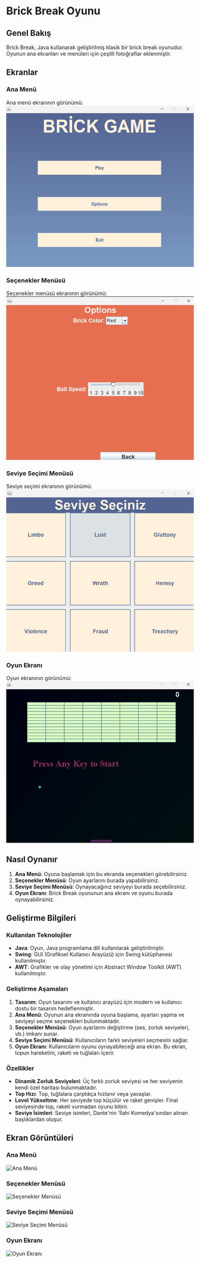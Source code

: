 # Brick Break Oyunu

## Genel Bakış
Brick Break, Java kullanarak geliştirilmiş klasik bir brick break oyunudur. Oyunun ana ekranları ve menüleri için çeşitli fotoğraflar eklenmiştir.

## Ekranlar

### Ana Menü
Ana menü ekranının görünümü:
![Ana Menü](https://raw.githubusercontent.com/NuhDemir/Brick_Game/main/img/main%20menu.png)

### Seçenekler Menüsü
Seçenekler menüsü ekranının görünümü:
![Seçenekler Menüsü](https://raw.githubusercontent.com/NuhDemir/Brick_Game/main/img/options.png)

### Seviye Seçimi Menüsü
Seviye seçimi ekranının görünümü:
![Seviye Seçimi Menüsü](https://raw.githubusercontent.com/NuhDemir/Brick_Game/main/img/level%20select.png)

### Oyun Ekranı
Oyun ekranının görünümü:
![Oyun Ekranı](https://raw.githubusercontent.com/NuhDemir/Brick_Game/main/img/game%20panel.png)

## Nasıl Oynanır
1. **Ana Menü**: Oyuna başlamak için bu ekranda seçenekleri görebilirsiniz.
2. **Seçenekler Menüsü**: Oyun ayarlarını burada yapabilirsiniz.
3. **Seviye Seçimi Menüsü**: Oynayacağınız seviyeyi burada seçebilirsiniz.
4. **Oyun Ekranı**: Brick Break oyununun ana ekranı ve oyunu burada oynayabilirsiniz.

## Geliştirme Bilgileri

### Kullanılan Teknolojiler
- **Java**: Oyun, Java programlama dili kullanılarak geliştirilmiştir.
- **Swing**: GUI (Grafiksel Kullanıcı Arayüzü) için Swing kütüphanesi kullanılmıştır.
- **AWT**: Grafikler ve olay yönetimi için Abstract Window Toolkit (AWT) kullanılmıştır.

### Geliştirme Aşamaları
1. **Tasarım**: Oyun tasarımı ve kullanıcı arayüzü için modern ve kullanıcı dostu bir tasarım hedeflenmiştir.
2. **Ana Menü**: Oyunun ana ekranında oyuna başlama, ayarları yapma ve seviyeyi seçme seçenekleri bulunmaktadır.
3. **Seçenekler Menüsü**: Oyun ayarlarını değiştirme (ses, zorluk seviyeleri, vb.) imkanı sunar.
4. **Seviye Seçimi Menüsü**: Kullanıcıların farklı seviyeleri seçmesini sağlar.
5. **Oyun Ekranı**: Kullanıcıların oyunu oynayabileceği ana ekran. Bu ekran, topun hareketini, raketi ve tuğlaları içerir.

### Özellikler
- **Dinamik Zorluk Seviyeleri**: Üç farklı zorluk seviyesi ve her seviyenin kendi özel haritası bulunmaktadır.
- **Top Hızı**: Top, tuğlalara çarptıkça hızlanır veya yavaşlar.
- **Level Yükseltme**: Her seviyede top küçülür ve raket genişler. Final seviyesinde top, raketi vurmadan oyunu bitirir.
- **Seviye İsimleri**: Seviye isimleri, Dante'nin 'İlahi Komedya'sından alınan başlıklardan oluşur.

## Ekran Görüntüleri
### Ana Menü
![Ana Menü](path/to/main-menu-image.png)

### Seçenekler Menüsü
![Seçenekler Menüsü](path/to/options-menu-image.png)

### Seviye Seçimi Menüsü
![Seviye Seçimi Menüsü](path/to/level-select-menu-image.png)

### Oyun Ekranı
![Oyun Ekranı](path/to/game-screen-image.png)
